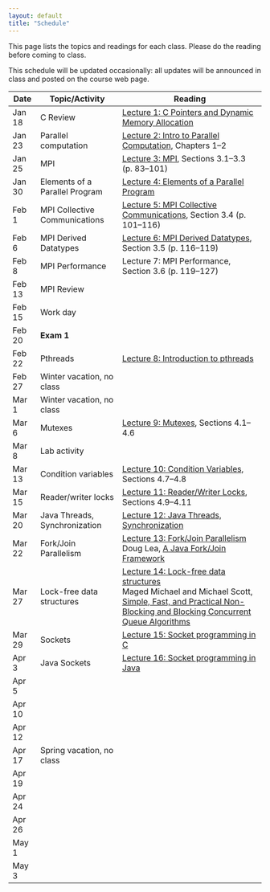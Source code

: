 ```yaml
---
layout: default
title: "Schedule"
---
```


This page lists the topics and readings for each class.  Please do the reading before coming to class.

This schedule will be updated occasionally: all updates will be announced in class and posted on the course web page.

Date | Topic/Activity | Reading
---- | -------------- | -------
Jan 18 | C Review | [Lecture 1: C Pointers and Dynamic Memory Allocation](lectures/lecture01.html)
Jan 23 | Parallel computation | [Lecture 2: Intro to Parallel Computation](lectures/lecture02.html), Chapters 1&ndash;2
Jan 25 | MPI | [Lecture 3: MPI](lectures/lecture03.html), Sections 3.1&ndash;3.3 (p. 83&ndash;101)
Jan 30 | Elements of a Parallel Program | [Lecture 4: Elements of a Parallel Program](lectures/lecture04.html)
Feb 1 | MPI Collective Communications | [Lecture 5: MPI Collective Communications](lectures/lecture05.html), Section 3.4 (p. 101&ndash;116)
Feb 6 | MPI Derived Datatypes | [Lecture 6: MPI Derived Datatypes](lectures/lecture06.html), Section 3.5 (p. 116&ndash;119)
Feb 8 | MPI Performance | Lecture 7: MPI Performance, Section 3.6 (p. 119&ndash;127)
Feb 13 | MPI Review
Feb 15 | Work day
Feb 20 | **Exam 1**
Feb 22 | Pthreads | [Lecture 8: Introduction to pthreads](lectures/lecture08.html)
Feb 27 | Winter vacation, no class
Mar 1 | Winter vacation, no class
Mar 6 | Mutexes| [Lecture 9: Mutexes](lectures/lecture09.html), Sections 4.1&ndash;4.6
Mar 8 | Lab activity
Mar 13 | Condition variables | [Lecture 10: Condition Variables](lectures/lecture10.html), Sections 4.7&ndash;4.8
Mar 15 | Reader/writer locks | [Lecture 11: Reader/Writer Locks](lectures/lecture11.html), Sections 4.9&ndash;4.11
Mar 20 | Java Threads, Synchronization | [Lecture 12: Java Threads, Synchronization](lectures/lecture12.html)
Mar 22 | Fork/Join Parallelism | [Lecture 13: Fork/Join Parallelism](lectures/lecture13.html)<br>Doug Lea, [A Java Fork/Join Framework](http://gee.cs.oswego.edu/dl/papers/fj.pdf)
Mar 27 | Lock-free data structures | [Lecture 14: Lock-free data structures](lectures/lecture14.html)<br>Maged Michael and Michael Scott, [Simple, Fast, and Practical Non-Blocking and Blocking Concurrent Queue Algorithms](http://www.research.ibm.com/people/m/michael/podc-1996.pdf)
Mar 29 | Sockets | [Lecture 15: Socket programming in C](lectures/lecture15.html)
Apr 3 | Java Sockets | [Lecture 16: Socket programming in Java](lectures/lecture16.html)
Apr 5 |
Apr 10 |
Apr 12 |
Apr 17 | Spring vacation, no class
Apr 19 |
Apr 24 |
Apr 26 |
May 1 |
May 3 |

<!--
Jan 22 | C Review | [Lecture 1: C Pointers and Dynamic Memory Allocation](lectures/lecture01.html)
Jan 27 | Parallel computation | [Lecture 2: Intro to Parallel Computation](lectures/lecture02.html), Chapters 1&ndash;2
Jan 29 | MPI | [Lecture 3: MPI](lectures/lecture03.html), Sections 3.1&ndash;3.3 (p. 83&ndash;101)
Feb 3 | Elements of a Parallel Program | [Lecture 4: Elements of a Parallel Program](lectures/lecture04.html)
Feb 5 | 
Feb 10 | MPI Collective Communications | [Lecture 5: MPI Collective Communications](lectures/lecture05.html), Section 3.4 (p. 101&ndash;116)
Feb 12 | 
Feb 17 | MPI Derived Datatypes | [Lecture 6: MPI Derived Datatypes](lectures/lecture06.html), Section 3.5 (p. 116&ndash;119)
Feb 19 | MPI Performance | Lecture 7: MPI Performance, Section 3.6 (p. 119&ndash;127)
Feb 24 | MPI Review
Feb 26 | **Exam 1**
Mar 3 | Winter vacation, no class
Mar 5 | Winter vacation, no class
Mar 10 | Pthreads introduction | [Lecture 8: Introduction to pthreads](lectures/lecture08.html)
Mar 12 | Mutexes | [Lecture 9: Mutexes](lectures/lecture09.html), Sections 4.1&ndash;4.6
Mar 17 | Condition Variables | [Lecture 10: Condition Variables](lectures/lecture10.html), Sections 4.7&ndash;4.8
Mar 19 | Reader/writer locks, thread safety | [Lecture 11: Reader/Writer Locks](lectures/lecture11.html), Sections 4.9&ndash;4.11
Mar 24 | Java Threads, Synchronization | [Lecture 12: Java Threads, Synchronization](lectures/lecture12.html)
Mar 26 | Fork/Join Parallelism | [Lecture 13: Fork/Join Parallelism](lectures/lecture13.html), Doug Lea: [A Java Fork/Join Framework](http://gee.cs.oswego.edu/dl/papers/fj.pdf)
Mar 31 | Work day
Apr 7 | Lock-free data structures | [Lecture 14: Lock-free data structures](lectures/lecture14.html), Maged Michael and Michael Scott, [Simple, Fast, and Practical Non-Blocking and Blocking Concurrent Queue Algorithms](http://www.research.ibm.com/people/m/michael/podc-1996.pdf)
Apr 9 | Sockets | [Lecture 15: Socket programming in C](lectures/lecture15.html)
Apr 14 | Java Sockets | [Lecture 16: Socket programming in Java](lectures/lecture16.html)
Apr 16 | Work day |
Apr 21 | GPGPU Computation, CUDA | [Lecture 17: GPGPU Programming, CUDA](lectures/lecture17.html)
Apr 23 | GPGPU Computation | [Lecture 18: CUDA Threads](lectures/lecture18.html)
Apr 28 | Concurrency in Clojure | [Lecture 19: Concurrency in Clojure](lectures/lecture19.html) |
Apr 30 | **Exam 2** |
May 5 | Concurrency in Erlang | [Lecture 20: Concurrency in Erlang](lectures/lecture20.html) |
-->
